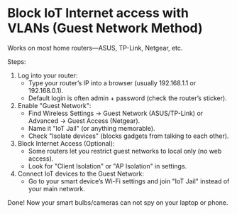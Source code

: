 # Block IoT Internet access with VLANs (Guest Network Method)

Works on most home routers—ASUS, TP-Link, Netgear, etc.

Steps:

1. Log into your router:
   * Type your router’s IP into a browser (usually 192.168.1.1 or 192.168.0.1).
   * Default login is often admin + password (check the router’s sticker).
2. Enable "Guest Network":
   * Find Wireless Settings → Guest Network (ASUS/TP-Link) or Advanced → Guest Access (Netgear).
   * Name it "IoT Jail" (or anything memorable).
   * Check "Isolate devices" (blocks gadgets from talking to each other).
3. Block Internet Access (Optional):
   * Some routers let you restrict guest networks to local only (no web access).
   * Look for "Client Isolation" or "AP Isolation" in settings.
4. Connect IoT devices to the Guest Network:
   * Go to your smart device’s Wi-Fi settings and join "IoT Jail" instead of your main network.

Done! Now your smart bulbs/cameras can not spy on your laptop or phone.